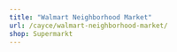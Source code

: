 ```yaml
---
title: "Walmart Neighborhood Market"
url: /cayce/walmart-neighborhood-market/
shop: Supermarkt
---
```

